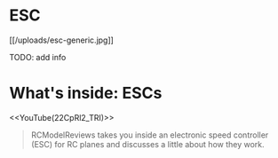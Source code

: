 # ESC

[[/uploads/esc-generic.jpg]]

TODO: add info

# What's inside: ESCs

<<YouTube(22CpRl2_TRI)>>

> RCModelReviews takes you inside an electronic speed controller (ESC) for RC planes and discusses a little about how they work.
